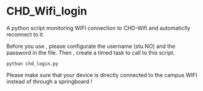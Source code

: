 # CHD_Wifi_login
A python script monitoring WIFI connection to CHD-Wifi and automaticlly reconnect to it.

Before you use , please configurate the username (stu.NO) and the password in the file.
Then , create a timed task to call to this script.

```
python chd_login.py
```

Please make sure that your device is directly connected to the campus WIFI instead of through a springboard ! 
